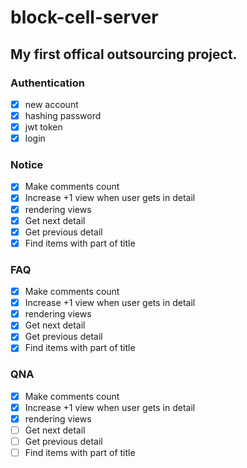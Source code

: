 # block-cell-server

## My first offical outsourcing project.

### Authentication

- [x] new account
- [x] hashing password
- [x] jwt token
- [x] login

### Notice

- [x] Make comments count
- [x] Increase +1 view when user gets in detail
- [x] rendering views
- [x] Get next detail
- [x] Get previous detail
- [x] Find items with part of title

### FAQ

- [x] Make comments count
- [x] Increase +1 view when user gets in detail
- [x] rendering views
- [x] Get next detail
- [x] Get previous detail
- [x] Find items with part of title

### QNA

- [x] Make comments count
- [x] Increase +1 view when user gets in detail
- [x] rendering views
- [ ] Get next detail
- [ ] Get previous detail
- [ ] Find items with part of title
